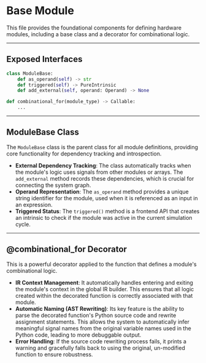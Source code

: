 # Base Module

This file provides the foundational components for defining hardware modules, including a base class and a decorator for combinational logic.

-----

## Exposed Interfaces

```python
class ModuleBase:
    def as_operand(self) -> str
    def triggered(self) -> PureIntrinsic
    def add_external(self, operand: Operand) -> None

def combinational_for(module_type) -> Callable:
    ...
```

-----

## ModuleBase Class

The `ModuleBase` class is the parent class for all module definitions, providing core functionality for dependency tracking and introspection.

  * **External Dependency Tracking**: The class automatically tracks when the module's logic uses signals from other modules or arrays. The `add_external` method records these dependencies, which is crucial for connecting the system graph.
  * **Operand Representation**: The `as_operand` method provides a unique string identifier for the module, used when it is referenced as an input in an expression.
  * **Triggered Status**: The `triggered()` method is a frontend API that creates an intrinsic to check if the module was active in the current simulation cycle.

-----

## @combinational\_for Decorator

This is a powerful decorator applied to the function that defines a module's combinational logic.

  * **IR Context Management**: It automatically handles entering and exiting the module's context in the global IR builder. This ensures that all logic created within the decorated function is correctly associated with that module.
  * **Automatic Naming (AST Rewriting)**: Its key feature is the ability to parse the decorated function's Python source code and rewrite assignment statements. This allows the system to automatically infer meaningful signal names from the original variable names used in the Python code, leading to more debuggable output.
  * **Error Handling**: If the source code rewriting process fails, it prints a warning and gracefully falls back to using the original, un-modified function to ensure robustness.
